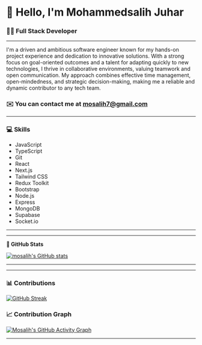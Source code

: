 # 👋 **Hello, I'm Mohammedsalih Juhar**

### 👨‍💻 Full Stack Developer

---

I'm a driven and ambitious software engineer known for my hands-on project experience and dedication to innovative solutions. With a strong focus on goal-oriented outcomes and a talent for adapting quickly to new technologies, I thrive in collaborative environments, valuing teamwork and open communication. My approach combines effective time management, open-mindedness, and strategic decision-making, making me a reliable and dynamic contributor to any tech team.

### ✉️ You can contact me at [mosalih7@gmail.com](mailto:mosalih7@gmail.com)

---

### 💻 Skills

- JavaScript
- TypeScript
- Git
- React
- Next.js
- Tailwind CSS
- Redux Toolkit
- Bootstrap
- Node.js
- Express
- MongoDB
- Supabase
- Socket.io

---

---

**🌟 GitHub Stats**

<a href="http://www.github.com/mosalih7">
  <img src="https://github-readme-stats.vercel.app/api?username=mosalih7&show_icons=true&count_private=true&title_color=ec4899&text_color=facc15&icon_color=84cc16&bg_color=14532d&hide_border=true" alt="mosalih's GitHub stats" />
</a>

---

---

### 📊 Contributions

[![GitHub Streak](https://github-readme-streak-stats.herokuapp.com?user=mosalih7&theme=dark&hide_border=true)](https://git.io/streak-stats)

### 📈 Contribution Graph

[![Mosalih's GitHub Activity Graph](https://github-readme-activity-graph.vercel.app/graph?username=mosalih7&bg_color=14532d&color=facc15&line=ec4899&point=84cc16&hide_border=true)](https://github.com/mosalih7)

---
